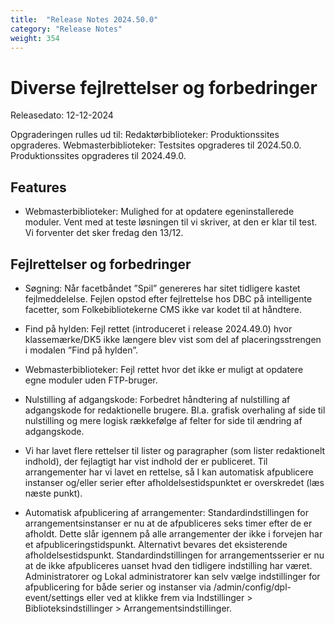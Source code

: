 ```yaml
---
title:  "Release Notes 2024.50.0"
category: "Release Notes"
weight: 354
---  
```

# Diverse fejlrettelser og forbedringer

Releasedato: 12-12-2024

Opgraderingen rulles ud til: 
Redaktørbiblioteker: Produktionssites opgraderes. 
Webmasterbiblioteker: Testsites opgraderes til 2024.50.0. Produktionssites opgraderes til 2024.49.0. 

## Features 

- Webmasterbiblioteker: Mulighed for at opdatere egeninstallerede moduler. Vent med at teste løsningen til vi skriver, at den er klar til test. Vi forventer det sker fredag den 13/12.  

## Fejlrettelser og forbedringer

- Søgning: Når facetbåndet ”Spil” genereres har sitet tidligere kastet fejlmeddelelse. Fejlen opstod efter fejlrettelse hos DBC på intelligente facetter, som Folkebibliotekerne CMS ikke var kodet til at håndtere.   

- Find på hylden: Fejl rettet (introduceret i release 2024.49.0) hvor klassemærke/DK5 ikke længere blev vist som del af placeringsstrengen i modalen ”Find på hylden”.  

- Webmasterbiblioteker: Fejl rettet hvor det ikke er muligt at opdatere egne moduler uden FTP-bruger.  

- Nulstilling af adgangskode: Forbedret håndtering af nulstilling af adgangskode for redaktionelle brugere. Bl.a. grafisk overhaling af side til nulstilling og mere logisk rækkefølge af felter for side til ændring af adgangskode.  

- Vi har lavet flere rettelser til lister og paragrapher (som lister redaktionelt indhold), der fejlagtigt har vist indhold der er publiceret. Til arrangementer har vi lavet en rettelse, så I kan automatisk afpublicere instanser og/eller serier efter afholdelsestidspunktet er overskredet (læs næste punkt). 

- Automatisk afpublicering af arrangementer: Standardindstillingen for arrangementsinstanser er nu at de afpubliceres seks timer efter de er afholdt. Dette slår igennem på alle arrangementer der ikke i forvejen har et afpubliceringstidspunkt. Alternativt bevares det eksisterende afholdelsestidspunkt. Standardindstillingen for arrangementsserier er nu at de ikke afpubliceres uanset hvad den tidligere indstilling har været. Administratorer og Lokal administratorer kan selv vælge indstillinger for afpublicering for både serier og instanser via /admin/config/dpl-event/settings eller ved at klikke frem via Indstillinger > Biblioteksindstillinger > Arrangementsindstillinger.  
